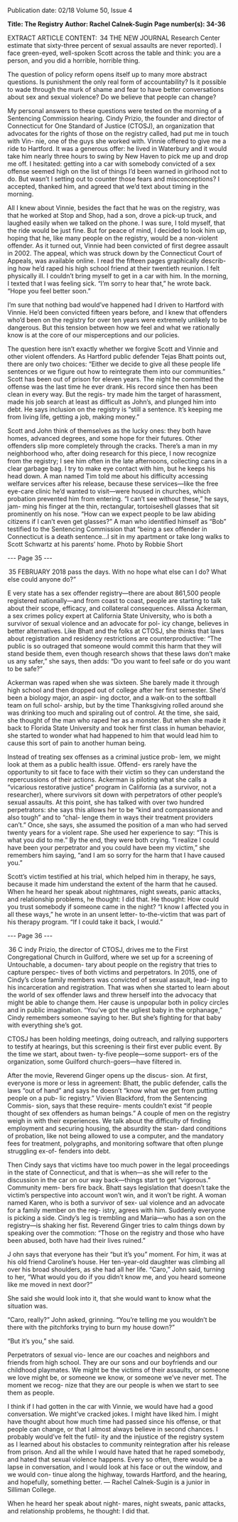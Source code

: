 Publication date: 02/18
Volume 50, Issue 4

**Title: The Registry**
**Author: Rachel Calnek-Sugin**
**Page number(s): 34-36**

EXTRACT ARTICLE CONTENT:
 34
THE  NEW  JOURNAL
Research Center estimate that sixty-three percent of sexual 
assaults are never reported). I face green-eyed, well-spoken 
Scott across the table and think: you are a person, and you did 
a horrible, horrible thing.

The question of policy reform opens itself up to many 
more abstract questions. Is punishment the only real form 
of accountability? Is it possible to wade through the murk of 
shame and fear to have better conversations about sex and 
sexual violence? Do we believe that people can change?

My personal answers to these questions were tested on the 
morning of a Sentencing Commission hearing. Cindy Prizio, 
the founder and director of Connecticut for One Standard of 
Justice (CTOSJ), an organization that advocates for the rights 
of those on the registry called, had put me in touch with Vin-
nie, one of the guys she worked with. Vinnie offered to give 
me a ride to Hartford.  It was a generous offer: he lived in 
Waterbury and it would take him nearly three hours to swing 
by New Haven to pick me up and drop me off. I hesitated: 
getting into a car with somebody convicted of a sex offense 
seemed high on the list of things I’d been warned in girlhood 
not to do. But wasn’t I setting out to counter those fears and 
misconceptions? I accepted, thanked him, and agreed that 
we’d text about timing in the morning.

All I knew about Vinnie, besides the fact that he was on 
the registry, was that he worked at Stop and Shop, had a son, 
drove a pick-up truck, and laughed easily when we talked 
on the phone. I was sure, I told myself, that the ride would 
be just fine. But for peace of mind, I decided to look him 
up, hoping that he, like many people on the registry, would 
be a non-violent offender. As it turned out, Vinnie had been 
convicted of first degree assault in 2002. The appeal, which 
was struck down by the Connecticut Court of Appeals, was 
available online. I read the fifteen pages graphically describ-
ing how he’d raped his high school friend at their twentieth 
reunion. I felt physically ill. I couldn’t bring myself to get in 
a car with him. In the morning, I texted that I was feeling 
sick. “I’m sorry to hear that,” he wrote back. “Hope you feel 
better soon.” 

I’m sure that nothing bad would’ve happened had I driven 
to Hartford with Vinnie. He’d been convicted fifteen years 
before, and I knew that offenders who’d been on the registry 
for over ten years were extremely unlikely to be dangerous. 
But this tension between how we feel and what we rationally 
know is at the core of our misperceptions and our policies.

The question here isn’t exactly whether we forgive Scott 
and Vinnie and other violent offenders. As Hartford public 
defender Tejas Bhatt points out, there are only two choices: 
“Either we decide to give all these people life sentences or 
we figure out how to reintegrate them into our communities.” 
Scott has been out of prison for eleven years. The night he 
committed the offense was the last time he ever drank. His 
record since then has been clean in every way. But the regis-
try made him the target of harassment, made his job search 
at least as difficult as John’s, and plunged him into debt. He 
says inclusion on the registry is “still a sentence. It’s keeping 
me from living life, getting a job, making money.”

Scott and John think of themselves as the lucky ones: they 
both have homes, advanced degrees, and some hope for their 
futures. Other offenders slip more completely through the 
cracks. There’s a man in my neighborhood who, after doing 
research for this piece, I now recognize from the registry; 
I see him often in the late afternoons, collecting cans in a 
clear garbage bag. I try to make eye contact with him, but he 
keeps his head down. A man named Tim told me about his 
difficulty accessing welfare services after his release, because 
these services—like the free eye-care clinic he’d wanted to 
visit—were housed in churches, which probation prevented 
him from entering.  “I can’t see without these,” he says, jam-
ming his finger at the thin, rectangular, tortoiseshell glasses 
that sit prominently on his nose. “How can we expect people 
to be law abiding citizens if I can’t even get glasses?” A man 
who identified himself as “Bob” testified to the Sentencing 
Commission that “being a sex offender in Connecticut is a 
death sentence…I sit in my apartment or take long walks to 
Scott Schwartz at his parents’ home. 
Photo by Robbie Short


--- Page 35 ---

 35
FEBRUARY 2018
pass the days. With no hope what else can I do? What else 
could anyone do?”


E
very state has a sex offender registry—there are about 
861,500 people registered nationally—and from coast 
to coast, people are starting to talk about their scope, 
efficacy, and collateral consequences. Alissa Ackerman, a sex 
crimes policy expert at California State University, who is 
both a survivor of sexual violence and an advocate for pol-
icy change, believes in better alternatives. Like Bhatt and the 
folks at CTOSJ, she thinks that laws about registration and 
residency restrictions are counterproductive: “The public 
is so outraged that someone would commit this harm that 
they will stand beside them, even though research shows that 
these laws don’t make us any safer,” she says, then adds: “Do 
you want to feel safe or do you want to be safe?”  

Ackerman was raped when she was sixteen. She barely 
made it through high school and then dropped out of college 
after her first semester. She’d been a biology major, an aspir-
ing doctor, and a walk-on to the softball team on full schol-
arship, but by the time Thanksgiving rolled around she was 
drinking too much and spiraling out of control. At the time, 
she said, she thought of the man who raped her as a monster. 
But when she made it back to Florida State University and 
took her first class in human behavior, she started to wonder 
what had happened to him that would lead him to cause this 
sort of pain to another human being.

Instead of treating sex offenses as a criminal justice prob-
lem, we might look at them as a public health issue. Offend-
ers rarely have the opportunity to sit face to face with their 
victim so they can understand the repercussions of their 
actions. Ackerman is piloting what she calls a “vicarious 
restorative justice” program in California (as a survivor, not 
a researcher), where survivors sit down with perpetrators of 
other people’s sexual assaults. At this point, she has talked 
with over two hundred perpetrators: she says this allows her 
to be “kind and compassionate and also tough” and to “chal-
lenge them in ways their treatment providers can’t.” Once, 
she says, she assumed the position of a man who had served 
twenty years for a violent rape. She used her experience to 
say: “This is what you did to me.” By the end, they were both 
crying. “I realize I could have been your perpetrator and you 
could have been my victim,” she remembers him saying, 
“and I am so sorry for the harm that I have caused you.” 

Scott’s victim testified at his trial, which helped him in 
therapy, he says, because it made him understand the extent 
of the harm that he caused. When he heard her speak about 
nightmares, night sweats, panic attacks, and relationship 
problems, he thought: I did that. He thought: How could you 
trust somebody if someone came in the night?  “I know I 
affected you in all these ways,” he wrote in an unsent letter-
to-the-victim that was part of his therapy program. “If I could 
take it back, I would.” 


--- Page 36 ---

 36
C
indy Prizio, the director of CTOSJ, drives me to the 
First Congregational Church in Guilford, where we 
set up for a screening of Untouchable, a documen-
tary about people on the registry that tries to capture perspec-
tives of both victims and perpetrators. In 2015, one of Cindy’s 
close family members was convicted of sexual assault, lead-
ing to his incarceration and registration. That was when she 
started to learn about the world of sex offender laws and threw 
herself into the advocacy that might be able to change them. 
Her cause is unpopular both in policy circles and in public 
imagination. “You’ve got the ugliest baby in the orphanage,” 
Cindy remembers someone saying to her. But she’s fighting 
for that baby with everything she’s got.

CTOSJ has been holding meetings, doing outreach, and 
rallying supporters to testify at hearings, but this screening is 
their first ever public event. By 
the time we start, about twen-
ty-five people—some support-
ers of the organization, some 
Guilford church-goers—have 
filtered in.   

After the movie, Reverend 
Ginger opens up the discus-
sion. At first, everyone is more 
or less in agreement: Bhatt, 
the public defender, calls the 
laws “out of hand” and says 
he doesn’t “know what we get 
from putting people on a pub-
lic registry.”  Vivien Blackford, 
from the Sentencing Commis-
sion, says that these require-
ments couldn’t exist “if people 
thought of sex offenders as 
human beings.” A couple of 
men on the registry weigh in 
with their experiences. We talk 
about the difficulty of finding 
employment and securing housing, the absurdity the stan-
dard conditions of probation, like not being allowed to use a 
computer, and the mandatory fees for treatment, polygraphs, 
and monitoring software that often plunge struggling ex-of-
fenders into debt.

Then Cindy says that victims have too much power in 
the legal proceedings in the state of Connecticut, and that 
is when—as she will refer to the discussion in the car on our 
way back—things start to get “vigorous.” Community mem-
bers fire back. Bhatt says legislation that doesn’t take the 
victim’s perspective into account won’t win, and it won’t be 
right. A woman named Karen, who is both a survivor of sex-
ual violence and an advocate for a family member on the reg-
istry, agrees with him. Suddenly everyone is picking a side. 
Cindy’s leg is trembling and Maria—who has a son on the 
registry—is shaking her fist. Reverend Ginger tries to calm 
things down by speaking over the commotion: “Those on the 
registry and those who have been abused, both have had their 
lives ruined.”

J
ohn says that everyone has their “but it’s you” moment. 
For him, it was at his old friend Caroline’s house. Her 
ten-year-old daughter was climbing all over his broad 
shoulders, as she had all her life. “Caro,” John said, turning 
to her, “What would you do if you didn’t know me, and you 
heard someone like me moved in next door?” 

She said she would look into it, that she would want to 
know what the situation was. 

“Caro, really?” John asked, grinning. “You’re telling me 
you wouldn’t be there with the pitchforks trying to burn my 
house down?”

“But it’s you,” she said.

Perpetrators of sexual vio-
lence are our coaches and 
neighbors and friends from 
high school. They are our 
sons and our boyfriends and 
our childhood playmates. We 
might be the victims of their 
assaults, or someone we love 
might be, or someone we 
know, or someone we’ve never 
met. The moment we recog-
nize that they are our people 
is when we start to see them 
as people. 

I think if I had gotten in 
the car with Vinnie, we would 
have had a good conversation. 
We might’ve cracked jokes. I 
might have liked him. I might 
have 
thought 
about 
how 
much time had passed since 
his offense, or that people can change, or that I almost always 
believe in second chances. I probably would’ve felt the futil-
ity and the injustice of the registry system as I learned about 
his obstacles to community reintegration after his release 
from prison. And all the while I would have hated that he 
raped somebody, and hated that sexual violence happens.  Every so often, there would be a lapse in conversation, and I 
would look at his face or out the window, and we would con-
tinue along the highway, towards Hartford, and the hearing, 
and hopefully, something better.
— Rachel Calnek-Sugin is a junior 
in Silliman College.

When he heard her 
speak about night-
mares, night sweats, 
panic attacks, and 
relationship 
problems, he thought: 
I did that.